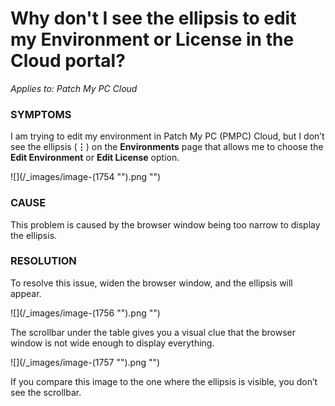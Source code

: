 # Why don't I see the ellipsis to edit my Environment or License in the Cloud portal?

_Applies to: Patch My PC Cloud_

### SYMPTOMS

I am trying to edit my environment in Patch My PC (PMPC) Cloud, but I don’t see the ellipsis (**⋮**) on the **Environments** page that allows me to choose the **Edit Environment** or **Edit License** option.

!\[]\(/\_images/image-(1754 "").png "")

### CAUSE

This problem is caused by the browser window being too narrow to display the ellipsis.

### RESOLUTION

To resolve this issue, widen the browser window, and the ellipsis will appear.

!\[]\(/\_images/image-(1756 "").png "")

The scrollbar under the table gives you a visual clue that the browser window is not wide enough to display everything.

!\[]\(/\_images/image-(1757 "").png "")

If you compare this image to the one where the ellipsis is visible, you don’t see the scrollbar.
